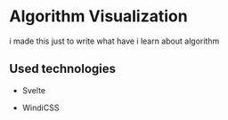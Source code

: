 # Algorithm Visualization

i made this just to write what have i learn about algorithm

## Used technologies

- Svelte

- WindiCSS
